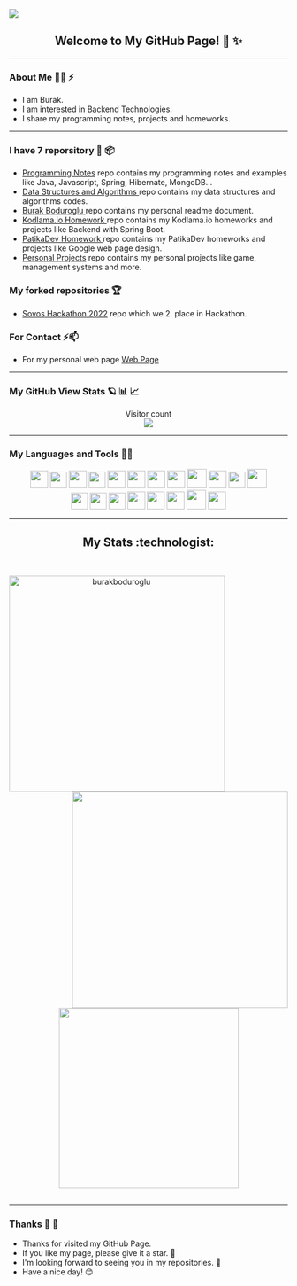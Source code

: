 <img src="https://media.giphy.com/headers/GitHub/w8ZJLtJbmuph.gif"/>

<div align="center"> 
<h2>Welcome to My GitHub Page! 👋 ✨</h2>
</div>

<hr>

### About Me :technologist: ⚡

- I am Burak.
- I am interested in Backend Technologies.
- I share my programming notes, projects and homeworks.

<hr>

### I have 7 reporsitory :scroll: :package:

- <a href="https://github.com/burakboduroglu/Programming-Notes">Programming Notes</a> repo contains my programming notes and examples like Java, Javascript, Spring, Hibernate, MongoDB...
- <a href="https://github.com/burakboduroglu/Data-Structures-And-Algorithms">Data Structures and Algorithms </a> repo contains my data structures and algorithms codes.
- <a href="https://github.com/burakboduroglu/BurakBoduroglu"> Burak Boduroglu </a> repo contains my personal readme document.
- <a href="https://github.com/burakboduroglu/Kodlama.ioHM"> Kodlama.io Homework </a> repo contains my Kodlama.io homeworks and projects like Backend with Spring Boot.
- <a href="https://github.com/burakboduroglu/PatikaDevHM"> PatikaDev Homework </a> repo contains my PatikaDev homeworks and projects like Google web page design.
- <a href="https://github.com/burakboduroglu/PersonalProjects"> Personal Projects</a> repo contains my personal projects like game, management systems and more.

### My forked repositories :trophy:

- <a href="https://github.com/burakboduroglu/SovosHackathon2022"> Sovos Hackathon 2022</a> repo which we 2. place in Hackathon.

### For Contact ⚡📫

- For my personal web page <a href="https://linktr.ee/burakboduroglu">Web Page</a>

<hr>

### My GitHub View Stats :ringed_planet: :bar_chart: :chart_with_upwards_trend:

<p align="center"> 
  Visitor count<br>
  <img src="https://profile-counter.glitch.me/burakboduroglu/count.svg" />
</p>

<hr>

### My Languages and Tools 🌱🔭

<div align="center"  id="part-2">
<img height="32px" src="https://cdn.jsdelivr.net/gh/devicons/devicon/icons/java/java-original.svg">  
<img height="30px" src="https://user-images.githubusercontent.com/80620802/197775701-e2cffaa2-b9fd-4e5f-bf49-bcc7b2bd7f34.png" id="hibernate"> 
<img height="32px" src="https://user-images.githubusercontent.com/80620802/197776701-87c1a5f2-55be-41e4-a81b-5ca08555e0c5.png" id="spring"> 
<img height="30px" src="https://user-images.githubusercontent.com/80620802/214639508-a04eec61-6132-4b65-aa35-925af6d4ec33.png">
<img height="32px" src="https://user-images.githubusercontent.com/80620802/198851961-54cfc97e-a0e1-4cdd-be52-7de9bb8a7523.png" id="js">  
<img height="32px" src="https://user-images.githubusercontent.com/80620802/225430385-397d7b4f-3ad7-4ae9-9f3e-fa199d399f02.png" id="docker"> 
<img height="32px" src="https://user-images.githubusercontent.com/80620802/197774559-f6b0973b-10a1-4fe3-af84-d228b99cd4a5.png" id="mongo">   
<img height="32px" src="https://user-images.githubusercontent.com/80620802/197856031-cc8d3082-5809-4bb3-89f7-ff534d76c2e0.png" id="postgres"> 
<img height="35px" src="https://user-images.githubusercontent.com/80620802/197773486-f07a665a-4675-456f-8757-99cdaeb1dbcb.png" id="c#">
<img height="32px" src="https://user-images.githubusercontent.com/80620802/225431967-d405398a-8725-4d96-bf20-82da160d8198.png" id="sql server"> 
<img height="30px" src="https://user-images.githubusercontent.com/80620802/225431542-436589ff-0ff4-454d-9903-52830c46c48b.png" id="mysql">
<img height="35px" src="https://user-images.githubusercontent.com/80620802/225432986-4ce3bf75-6d2e-4588-b1c5-1398312d695d.png" id="azure data">
</div>

<div align="center" id="part-1">
<img height="30px" src="https://user-images.githubusercontent.com/80620802/214932139-80ba0cc9-0645-47f3-a80f-54422c399022.png" id="sqlite"> 
<img height="30px" src="https://cdn.jsdelivr.net/gh/devicons/devicon/icons/html5/html5-original.svg">       
<img height="30px" src="https://cdn.jsdelivr.net/gh/devicons/devicon/icons/css3/css3-original.svg">
<img height="32px" src="https://user-images.githubusercontent.com/80620802/215251795-7ba0ac0d-77dd-4131-b097-49e99c670340.png"> 
<img height="32px" src="https://img.icons8.com/3d-fluency/512/github.png">        
<img height="32px" src="https://user-images.githubusercontent.com/80620802/197777668-4b581863-9b62-44f1-bd68-e8d2c2a4713a.png"> 
<img height="35px" src="https://user-images.githubusercontent.com/80620802/215110347-7e65ad1f-55ce-44f6-a431-ead9760776cb.png"> 
<img height="32px" src="https://cdn.jsdelivr.net/gh/devicons/devicon/icons/python/python-original.svg">
</br>
</div>

<hr>

<h2 align="center"> My Stats :technologist:</h2>
<br>

<p align=center>
  <div align=center>
    <a href="https://github.com/denvercoder1/github-readme-streak-stats" title="Go to Source">
      <img align="left" width=390 src="https://github-readme-streak-stats.herokuapp.com/?user=burakboduroglu&theme=dark&border=61dafb&hide_border=true" alt="burakboduroglu" />
    </a>
    <a href="https://github.com/anuraghazra/github-readme-stats" title="Go to Source">
      <img align="right" width=390 src="https://github-readme-stats.vercel.app/api?username=burakboduroglu&show_icons=true&title_color=fa8d01&text_color=9f9f9f&icon_color=fa8d01&bg_color=151515&hide_border=true" />
    </a>
  </div>
  <br><br><br><br><br><br><br><br><br>
  <div align=center>
    <a href="https://github.com/anuraghazra/github-readme-stats">
      <img width=325 align="center" src="https://github-readme-stats.vercel.app/api/top-langs/?username=burakboduroglu&h&title_color=fa8d01&text_color=9f9f9f&icon_color=61dafb&bg_color=151515&langs_count=8&layout=compact&border_color=61dafb&hide_border=true" />
    </a>
  </div>
  <br>
  
</p>
 
<hr>

### Thanks 👋 🔭

- Thanks for visited my GitHub Page.
- If you like my page, please give it a star. 🌟
- I'm looking forward to seeing you in my repositories. 👀
- Have a nice day! 😊

